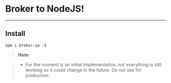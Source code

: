 Broker to NodeJS!
===================


----------


Install
-------------

    npm i broker-io -S

> **Note:**

> - For the moment is an initial implementation, not everything is still working so it could change in the future.
Do not use for production.
